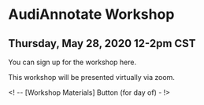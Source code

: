 # AudiAnnotate Workshop 
## Thursday, May 28, 2020 12-2pm CST

You can sign up for the workshop here. 

This workshop will be presented virtually via zoom.

<! -- [Workshop Materials] Button (for day of) - !>



